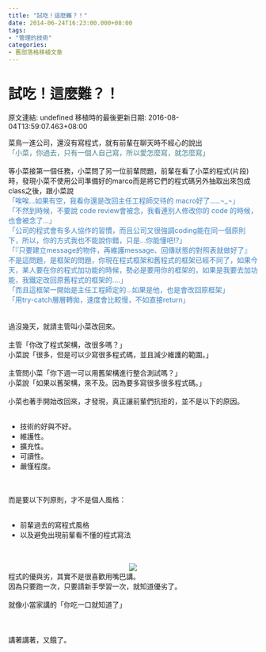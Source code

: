 ```yaml
---
title: "試吃！這麼難？！"
date: 2014-06-24T16:23:00.000+08:00
tags: 
- "管理的技術"
categories:
- 舊部落格移植文章
---
```


# 試吃！這麼難？！

原文連結: undefined
移植時的最後更新日期: 2016-08-04T13:59:07.463+08:00

菜鳥一進公司，還沒有寫程式，就有前輩在聊天時不經心的說出<br /><span style="color: #45818e;">「小菜，你過去，只有一個人自己寫，所以愛怎麼寫，就怎麼寫」</span><br /><br />等小菜接第一個任務，小菜問了另一位前輩問題，前輩在看了小菜的程式(片段)時，發現小菜不使用公司準備好的marco而是將它們的程式碼另外抽取出來包成class之後，跟小菜說<br /><span style="color: #3d85c6;">「唉唉...如果有空，我看你還是改回主任工程師交待的 macro好了.....¬_¬」</span><br /><span style="color: #3d85c6;">「不然到時候，不要說 code review會被念，我看連別人修改你的 code 的時候，也會被念了...」</span><br /><span style="color: #3d85c6;">「公司的程式會有多人協作的習慣，而且公司又很強調coding能在同一個原則下，所以，你的方式我也不能說你錯，只是...你能懂吧!?」</span><br /><span style="color: #3d85c6;">「『只要建立message的物件，再維護message、回傳狀態的對照表就做好了』不是這問題，是框架的問題，你現在程式框架和舊程式的框架已經不同了，如果今天，某人要在你的程式加功能的時候，勢必是要用你的框架的，如果是我要去加功能，我鐵定改回原舊程式的框架的....」</span><br /><span style="color: #3d85c6;">「而且這框架一開始是主任工程師定的...如果是他，也是會改回原框架」</span><br /><span style="color: #3d85c6;">「用try-catch層層轉拋，速度會比較慢，不如直接return」</span><br /><br /><br />過沒幾天，就請主管叫小菜改回來。<br /><br />主管「你改了程式架構，改很多嗎？」<br />小菜說「很多，但是可以少寫很多程式碼，並且減少維護的範圍。」<br /><br />主管問小菜「你下週一可以用舊架構進行整合測試嗎？」<br />小菜說「如果以舊架構，來不及。因為要多寫很多很多程式碼。」<br /><br />小菜也著手開始改回來，才發現，真正讓前輩們抗拒的，並不是以下的原因。<br /><br /><ul><li>技術的好與不好。</li><li>維護性。</li><li>擴充性。</li><li>可讀性。</li><li>嚴慬程度。</li></ul><br /><br />而是要以下列原則，才不是個人風格：<br /><br /><ul><li>前輩過去的寫程式風格</li><li>以及避免出現前輩看不懂的程式寫法</li></ul><br /><br /><div class="separator" style="clear: both; text-align: center;"><a href="http://1.bp.blogspot.com/-w_WHxr_Q1c4/U6kwOD5AEpI/AAAAAAAAHWU/FLBypu-qq8E/s1600/p213045180-47.jpg" imageanchor="1" style="margin-left: 1em; margin-right: 1em;"><img border="0" src="http://1.bp.blogspot.com/-w_WHxr_Q1c4/U6kwOD5AEpI/AAAAAAAAHWU/FLBypu-qq8E/s1600/p213045180-47.jpg" /></a></div>程式的優與劣，其實不是很喜歡用嘴巴講。<br />因為只要跑一次，只要請新手學習一次，就知道優劣了。<br /><br />就像小當家講的「你吃一口就知道了」<br /><br /><br /><br />講著講著，又餓了。<br /><br />
